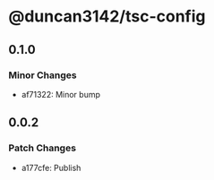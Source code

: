 # @duncan3142/tsc-config

## 0.1.0

### Minor Changes

- af71322: Minor bump

## 0.0.2

### Patch Changes

- a177cfe: Publish

